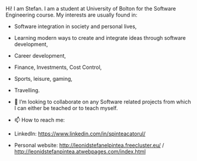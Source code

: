   Hi! I am Stefan. I am a student at University of Bolton for the Software Engineering course.
My interests are usually found in: 
- Software integration in society and personal lives, 
- Learning modern ways to create and integrate ideas through software development,
- Career development,
- Finance, Investments, Cost Control,
- Sports, leisure, gaming,
- Travelling.  

- 💞️ I’m looking to collaborate on any Software related projects from which I can either be teached or to teach myself.
- 📫 How to reach me: 
- LinkedIn: https://www.linkedin.com/in/spinteacatorul/
- Personal website: http://leonidstefanelpintea.freecluster.eu/       /        http://leonidstefanpintea.atwebpages.com/index.html

<!---
StormBEprepared/StormBEprepared is a ✨ special ✨ repository because its `README.md` (this file) appears on your GitHub profile.
You can click the Preview link to take a look at your changes.
--->
